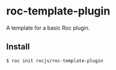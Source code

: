 # roc-template-plugin

A template for a basic Roc plugin.

## Install

`$ roc init rocjs/roc-template-plugin`
